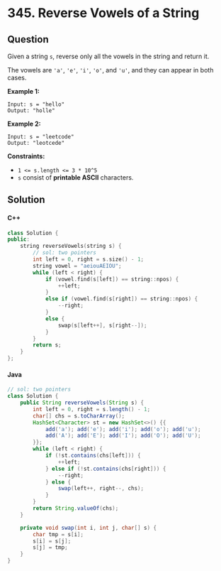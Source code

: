 # 345. Reverse Vowels of a String

## Question

Given a string `s`, reverse only all the vowels in the string and return it.

The vowels are `'a'`, `'e'`, `'i'`, `'o'`, and `'u'`, and they can appear in both cases.

**Example 1:**

```
Input: s = "hello"
Output: "holle"
```

**Example 2:**

```
Input: s = "leetcode"
Output: "leotcede"
```

**Constraints:**

* `1 <= s.length <= 3 * 10^5`
* `s` consist of **printable ASCII** characters.

## Solution

#### C++

```cpp
class Solution {
public:
    string reverseVowels(string s) {
        // sol: two pointers
        int left = 0, right = s.size() - 1;
        string vowel = "aeiouAEIOU";
        while (left < right) {
            if (vowel.find(s[left]) == string::npos) {
                ++left;
            }
            else if (vowel.find(s[right]) == string::npos) {
                --right;
            }
            else {
                swap(s[left++], s[right--]);
            }
        }
        return s;
    }
};
```

#### Java

```java
// sol: two pointers
class Solution {
    public String reverseVowels(String s) {
        int left = 0, right = s.length() - 1;
        char[] chs = s.toCharArray();
        HashSet<Character> st = new HashSet<>() {{
            add('a'); add('e'); add('i'); add('o'); add('u');
            add('A'); add('E'); add('I'); add('O'); add('U');
        }};
        while (left < right) {
            if (!st.contains(chs[left])) {
                ++left;
            } else if (!st.contains(chs[right])) {
                --right;
            } else {
                swap(left++, right--, chs);
            }
        }
        return String.valueOf(chs);
    }

    private void swap(int i, int j, char[] s) {
        char tmp = s[i];
        s[i] = s[j];
        s[j] = tmp;
    }
}
```
